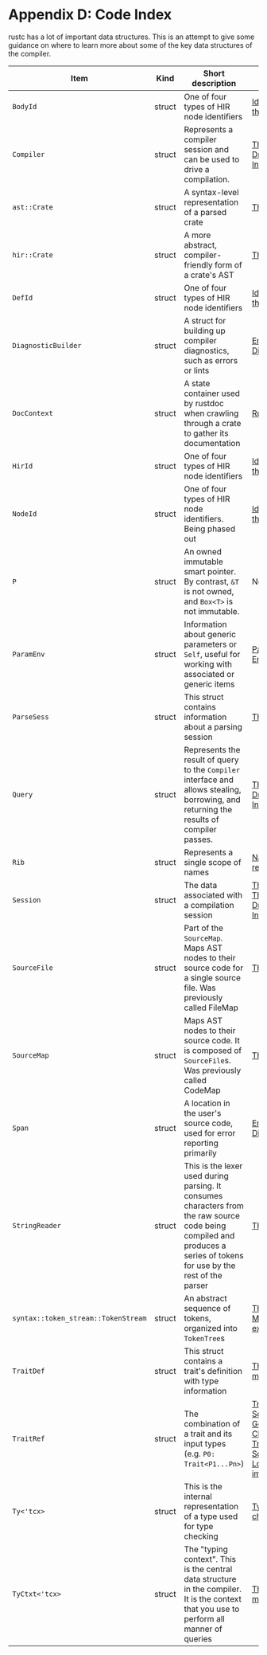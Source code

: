 # Appendix D: Code Index

rustc has a lot of important data structures. This is an attempt to give some
guidance on where to learn more about some of the key data structures of the
compiler.

Item            |  Kind    | Short description           | Chapter            | Declaration
----------------|----------|-----------------------------|--------------------|-------------------
`BodyId` | struct | One of four types of HIR node identifiers | [Identifiers in the HIR] | [src/librustc/hir/mod.rs](https://doc.rust-lang.org/nightly/nightly-rustc/rustc/hir/struct.BodyId.html)
`Compiler` | struct | Represents a compiler session and can be used to drive a compilation. | [The Rustc Driver and Interface] | [src/librustc_interface/interface.rs](https://doc.rust-lang.org/nightly/nightly-rustc/rustc_interface/interface/struct.Compiler.html)
`ast::Crate` | struct | A syntax-level representation of a parsed crate | [The parser] | [src/librustc/hir/mod.rs](https://doc.rust-lang.org/nightly/nightly-rustc/syntax/ast/struct.Crate.html)
`hir::Crate` | struct | A more abstract, compiler-friendly form of a crate's AST | [The Hir] | [src/librustc/hir/mod.rs](https://doc.rust-lang.org/nightly/nightly-rustc/rustc/hir/struct.Crate.html)
`DefId` | struct | One of four types of HIR node identifiers | [Identifiers in the HIR] | [src/librustc/hir/def_id.rs](https://doc.rust-lang.org/nightly/nightly-rustc/rustc/hir/def_id/struct.DefId.html)
`DiagnosticBuilder` | struct | A struct for building up compiler diagnostics, such as errors or lints | [Emitting Diagnostics] | [src/librustc_errors/diagnostic_builder.rs](https://doc.rust-lang.org/nightly/nightly-rustc/rustc_errors/struct.DiagnosticBuilder.html)
`DocContext` | struct | A state container used by rustdoc when crawling through a crate to gather its documentation | [Rustdoc] | [src/librustdoc/core.rs](https://github.com/rust-lang/rust/blob/master/src/librustdoc/core.rs)
`HirId` | struct | One of four types of HIR node identifiers | [Identifiers in the HIR] | [src/librustc/hir/mod.rs](https://doc.rust-lang.org/nightly/nightly-rustc/rustc/hir/struct.HirId.html)
`NodeId` | struct | One of four types of HIR node identifiers. Being phased out | [Identifiers in the HIR] | [src/libsyntax/ast.rs](https://doc.rust-lang.org/nightly/nightly-rustc/syntax/ast/struct.NodeId.html)
`P` | struct | An owned immutable smart pointer. By contrast, `&T` is not owned, and `Box<T>` is not immutable. | None | [src/syntax/ptr.rs](https://doc.rust-lang.org/nightly/nightly-rustc/syntax/ptr/struct.P.html)
`ParamEnv` | struct | Information about generic parameters or `Self`, useful for working with associated or generic items | [Parameter Environment] | [src/librustc/ty/mod.rs](https://doc.rust-lang.org/nightly/nightly-rustc/rustc/ty/struct.ParamEnv.html)
`ParseSess` | struct | This struct contains information about a parsing session | [The parser] | [src/libsyntax/parse/mod.rs](https://doc.rust-lang.org/nightly/nightly-rustc/syntax/parse/struct.ParseSess.html)
`Query` | struct | Represents the result of query to the `Compiler` interface and allows stealing, borrowing, and returning the results of compiler passes. | [The Rustc Driver and Interface] | [src/librustc_interface/queries.rs](https://doc.rust-lang.org/nightly/nightly-rustc/rustc_interface/queries/struct.Query.html)
`Rib` | struct | Represents a single scope of names | [Name resolution] | [src/librustc_resolve/lib.rs](https://doc.rust-lang.org/nightly/nightly-rustc/rustc_resolve/late/struct.Rib.html)
`Session` | struct | The data associated with a compilation session | [The parser], [The Rustc Driver and Interface] | [src/librustc/session/mod.html](https://doc.rust-lang.org/nightly/nightly-rustc/rustc/session/struct.Session.html)
`SourceFile` | struct | Part of the `SourceMap`. Maps AST nodes to their source code for a single source file. Was previously called FileMap | [The parser] | [src/libsyntax_pos/lib.rs](https://doc.rust-lang.org/nightly/nightly-rustc/syntax/source_map/struct.SourceFile.html)
`SourceMap` | struct | Maps AST nodes to their source code. It is composed of `SourceFile`s. Was previously called CodeMap | [The parser] | [src/libsyntax/source_map.rs](https://doc.rust-lang.org/nightly/nightly-rustc/syntax/source_map/struct.SourceMap.html)
`Span` | struct  | A location in the user's source code, used for error reporting primarily | [Emitting Diagnostics] | [src/libsyntax_pos/span_encoding.rs](https://doc.rust-lang.org/nightly/nightly-rustc/syntax_pos/struct.Span.html)
`StringReader` | struct | This is the lexer used during parsing. It consumes characters from the raw source code being compiled and produces a series of tokens for use by the rest of the parser | [The parser] |  [src/libsyntax/parse/lexer/mod.rs](https://doc.rust-lang.org/nightly/nightly-rustc/syntax/parse/lexer/struct.StringReader.html)
`syntax::token_stream::TokenStream` | struct | An abstract sequence of tokens, organized into `TokenTree`s | [The parser], [Macro expansion] | [src/libsyntax/tokenstream.rs](https://doc.rust-lang.org/nightly/nightly-rustc/syntax/tokenstream/struct.TokenStream.html)
`TraitDef` | struct | This struct contains a trait's definition with type information | [The `ty` modules] |  [src/librustc/ty/trait_def.rs](https://doc.rust-lang.org/nightly/nightly-rustc/rustc/ty/trait_def/struct.TraitDef.html)
`TraitRef` | struct | The combination of a trait and its input types (e.g. `P0: Trait<P1...Pn>`) | [Trait Solving: Goals and Clauses], [Trait Solving: Lowering impls]  |  [src/librustc/ty/sty.rs](https://doc.rust-lang.org/nightly/nightly-rustc/rustc/ty/struct.TraitRef.html)
`Ty<'tcx>` | struct | This is the internal representation of a type used for type checking | [Type checking] | [src/librustc/ty/mod.rs](https://doc.rust-lang.org/nightly/nightly-rustc/rustc/ty/type.Ty.html)
`TyCtxt<'tcx>` | struct | The "typing context". This is the central data structure in the compiler. It is the context that you use to perform all manner of queries | [The `ty` modules] | [src/librustc/ty/context.rs](https://doc.rust-lang.org/nightly/nightly-rustc/rustc/ty/struct.TyCtxt.html)

[The HIR]: ../hir.html
[Identifiers in the HIR]: ../hir.html#hir-id
[The parser]: ../the-parser.html
[The Rustc Driver and Interface]: ../rustc-driver.html
[Type checking]: ../type-checking.html
[The `ty` modules]: ../ty.html
[Rustdoc]: ../rustdoc.html
[Emitting Diagnostics]: ../diagnostics.html
[Macro expansion]: ../macro-expansion.html
[Name resolution]: ../name-resolution.html
[Parameter Environment]: ../param_env.html
[Trait Solving: Goals and Clauses]: ../traits/goals-and-clauses.html#domain-goals
[Trait Solving: Lowering impls]: ../traits/lowering-rules.html#lowering-impls
